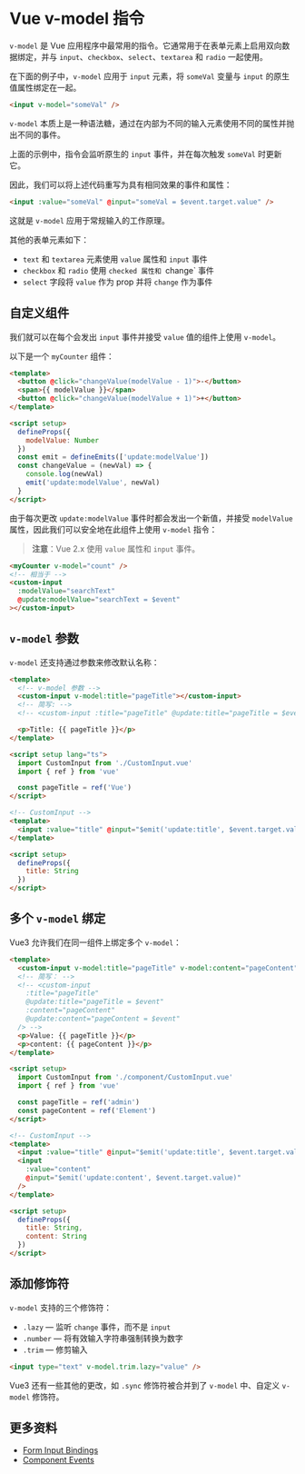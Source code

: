# Vue v-model 指令

`v-model` 是 Vue 应用程序中最常用的指令。它通常用于在表单元素上启用双向数据绑定，并与 `input`、`checkbox`、`select`、`textarea` 和 `radio` 一起使用。

在下面的例子中，`v-model` 应用于 `input` 元素，将 `someVal` 变量与 `input` 的原生值属性绑定在一起。

```html
<input v-model="someVal" />
```

`v-model` 本质上是一种语法糖，通过在内部为不同的输入元素使用不同的属性并抛出不同的事件。

上面的示例中，指令会监听原生的 `input` 事件，并在每次触发 `someVal` 时更新它。

因此，我们可以将上述代码重写为具有相同效果的事件和属性：

```html
<input :value="someVal" @input="someVal = $event.target.value" />
```

这就是 `v-model` 应用于常规输入的工作原理。

其他的表单元素如下：

- `text` 和 `textarea` 元素使用 `value` 属性和 `input` 事件
- `checkbox` 和 `radio` 使用 `checked 属性和 `change` 事件
- `select` 字段将 `value` 作为 prop 并将 `change` 作为事件

## 自定义组件

我们就可以在每个会发出 `input` 事件并接受 `value` 值的组件上使用 `v-model`。

以下是一个 `myCounter` 组件：

```html
<template>
  <button @click="changeValue(modelValue - 1)">-</button>
  <span>{{ modelValue }}</span>
  <button @click="changeValue(modelValue + 1)">+</button>
</template>

<script setup>
  defineProps({
    modelValue: Number
  })
  const emit = defineEmits(['update:modelValue'])
  const changeValue = (newVal) => {
    console.log(newVal)
    emit('update:modelValue', newVal)
  }
</script>
```

由于每次更改 `update:modelValue` 事件时都会发出一个新值，并接受 `modelValue` 属性，因此我们可以安全地在此组件上使用 `v-model` 指令：

> **注意**：Vue 2.x 使用 `value` 属性和 `input` 事件。

```html
<myCounter v-model="count" />
<!-- 相当于 -->
<custom-input
  :modelValue="searchText"
  @update:modelValue="searchText = $event"
></custom-input>
```

## `v-model` 参数

`v-model` 还支持通过参数来修改默认名称：

```html
<template>
  <!-- v-model 参数 -->
  <custom-input v-model:title="pageTitle"></custom-input>
  <!-- 简写: -->
  <!-- <custom-input :title="pageTitle" @update:title="pageTitle = $event" /> -->

  <p>Title: {{ pageTitle }}</p>
</template>

<script setup lang="ts">
  import CustomInput from './CustomInput.vue'
  import { ref } from 'vue'

  const pageTitle = ref('Vue')
</script>
```

```html
<!-- CustomInput -->
<template>
  <input :value="title" @input="$emit('update:title', $event.target.value)" />
</template>

<script setup>
  defineProps({
    title: String
  })
</script>
```

## 多个 `v-model` 绑定

Vue3 允许我们在同一组件上绑定多个 `v-model`：

```html
<template>
  <custom-input v-model:title="pageTitle" v-model:content="pageContent" />
  <!-- 简写： -->
  <!-- <custom-input
    :title="pageTitle"
    @update:title="pageTitle = $event"
    :content="pageContent"
    @update:content="pageContent = $event"
  /> -->
  <p>Value: {{ pageTitle }}</p>
  <p>content: {{ pageContent }}</p>
</template>

<script setup>
  import CustomInput from './component/CustomInput.vue'
  import { ref } from 'vue'

  const pageTitle = ref('admin')
  const pageContent = ref('Element')
</script>
```

```html
<!-- CustomInput -->
<template>
  <input :value="title" @input="$emit('update:title', $event.target.value)" />
  <input
    :value="content"
    @input="$emit('update:content', $event.target.value)"
  />
</template>

<script setup>
  defineProps({
    title: String,
    content: String
  })
</script>
```

## 添加修饰符

`v-model` 支持的三个修饰符：

- `.lazy` — 监听 `change` 事件，而不是 `input`
- `.number` — 将有效输入字符串强制转换为数字
- `.trim` — 修剪输入

```html
<input type="text" v-model.trim.lazy="value" />
```

Vue3 还有一些其他的更改，如 `.sync` 修饰符被合并到了 `v-model` 中、自定义 `v-model` 修饰符。

## 更多资料

- [Form Input Bindings](https://vuejs.org/guide/essentials/forms.html)
- [Component Events](https://vuejs.org/guide/components/events.html#usage-with-v-model)

